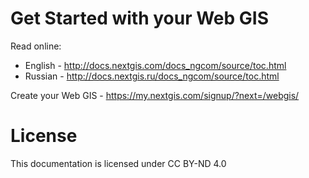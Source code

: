 # Get Started with your Web GIS

Read online:
* English - http://docs.nextgis.com/docs_ngcom/source/toc.html
* Russian - http://docs.nextgis.ru/docs_ngcom/source/toc.html

Create your Web GIS - https://my.nextgis.com/signup/?next=/webgis/

# License

This documentation is licensed under CC BY-ND 4.0
